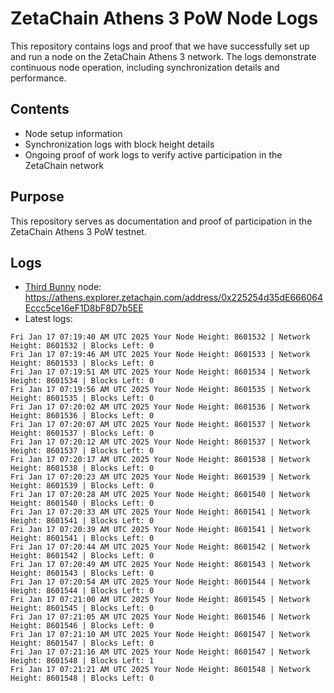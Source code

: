 # ZetaChain Athens 3 PoW Node Logs
This repository contains logs and proof that we have successfully set up and run a node on the ZetaChain Athens 3 network. The logs demonstrate continuous node operation, including synchronization details and performance.

## Contents
- Node setup information
- Synchronization logs with block height details
- Ongoing proof of work logs to verify active participation in the ZetaChain network

## Purpose
This repository serves as documentation and proof of participation in the ZetaChain Athens 3 PoW testnet.

## Logs

- [Third Bunny](https://thirdbunny.xyz/) node: https://athens.explorer.zetachain.com/address/0x225254d35dE666064Eccc5ce16eF1D8bF8D7b5EE
- Latest logs:
```
Fri Jan 17 07:19:40 AM UTC 2025 Your Node Height: 8601532 | Network Height: 8601532 | Blocks Left: 0
Fri Jan 17 07:19:46 AM UTC 2025 Your Node Height: 8601533 | Network Height: 8601533 | Blocks Left: 0
Fri Jan 17 07:19:51 AM UTC 2025 Your Node Height: 8601534 | Network Height: 8601534 | Blocks Left: 0
Fri Jan 17 07:19:56 AM UTC 2025 Your Node Height: 8601535 | Network Height: 8601535 | Blocks Left: 0
Fri Jan 17 07:20:02 AM UTC 2025 Your Node Height: 8601536 | Network Height: 8601536 | Blocks Left: 0
Fri Jan 17 07:20:07 AM UTC 2025 Your Node Height: 8601537 | Network Height: 8601537 | Blocks Left: 0
Fri Jan 17 07:20:12 AM UTC 2025 Your Node Height: 8601537 | Network Height: 8601537 | Blocks Left: 0
Fri Jan 17 07:20:17 AM UTC 2025 Your Node Height: 8601538 | Network Height: 8601538 | Blocks Left: 0
Fri Jan 17 07:20:23 AM UTC 2025 Your Node Height: 8601539 | Network Height: 8601539 | Blocks Left: 0
Fri Jan 17 07:20:28 AM UTC 2025 Your Node Height: 8601540 | Network Height: 8601540 | Blocks Left: 0
Fri Jan 17 07:20:33 AM UTC 2025 Your Node Height: 8601541 | Network Height: 8601541 | Blocks Left: 0
Fri Jan 17 07:20:39 AM UTC 2025 Your Node Height: 8601541 | Network Height: 8601541 | Blocks Left: 0
Fri Jan 17 07:20:44 AM UTC 2025 Your Node Height: 8601542 | Network Height: 8601542 | Blocks Left: 0
Fri Jan 17 07:20:49 AM UTC 2025 Your Node Height: 8601543 | Network Height: 8601543 | Blocks Left: 0
Fri Jan 17 07:20:54 AM UTC 2025 Your Node Height: 8601544 | Network Height: 8601544 | Blocks Left: 0
Fri Jan 17 07:21:00 AM UTC 2025 Your Node Height: 8601545 | Network Height: 8601545 | Blocks Left: 0
Fri Jan 17 07:21:05 AM UTC 2025 Your Node Height: 8601546 | Network Height: 8601546 | Blocks Left: 0
Fri Jan 17 07:21:10 AM UTC 2025 Your Node Height: 8601547 | Network Height: 8601547 | Blocks Left: 0
Fri Jan 17 07:21:16 AM UTC 2025 Your Node Height: 8601547 | Network Height: 8601548 | Blocks Left: 1
Fri Jan 17 07:21:21 AM UTC 2025 Your Node Height: 8601548 | Network Height: 8601548 | Blocks Left: 0
```
